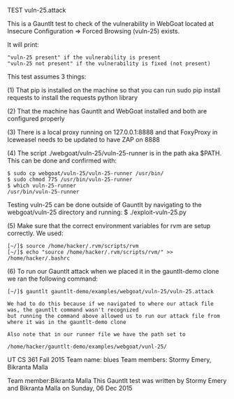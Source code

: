TEST vuln-25.attack 

This is a Gauntlt test to check of the vulnerability in WebGoat located at Insecure Configuration => Forced Browsing (vuln-25) exists. 

It will print:

	"vuln-25 present" if the vulnerability is present
	"vuln-25 not present" if the vulnerability is fixed (not present)

This test assumes 3 things:

(1) That pip is installed on the machine so that you can run sudo pip install requests to install the requests python library


(2) That the machine has Gauntlt and WebGoat installed and both are configured properly


(3) There is a local proxy running on 127.0.0.1:8888 and that FoxyProxy in Iceweasel needs to be updated to have ZAP on 8888


(4) The script ./webgoat/vuln-25/vuln-25-runner is in the path aka $PATH. This can be done and confirmed with:
	
	$ sudo cp webgoat/vuln-25/vuln-25-runner /usr/bin/
	$ sudo chmod 775 /usr/bin/vuln-25-runner 
	$ which vuln-25-runner
	/usr/bin/vuln-25-runner
Testing vuln-25 can be done outside of Gauntlt by navigating to the webgoat/vuln-25 directory and running:
	$ ./exploit-vuln-25.py

(5) Make sure that the correct environment variables for rvm are setup correctly. We used:

	[~/]$ source /home/hacker/.rvm/scripts/rvm
	[~/]$ echo "source /home/hacker/.rvm/scripts/rvm/" >> /home/hacker/.bashrc

(6) To run our Gauntlt attack when we placed it in the gauntlt-demo clone we ran the following command:

	[~/]$ gauntlt gauntlt-demo/examples/webgoat/vuln-25/vuln-25.attack

    We had to do this because if we navigated to where our attack file was, the gauntlt command wasn't recognized
    but running the command above allowed us to run our attack file from where it was in the gauntlt-demo clone

    Also note that in our runner file we have the path set to 
	
	/home/hacker/gauntlt-demo/examples/webgoat/vunl-25/


UT CS 361 Fall 2015
Team name: blues
Team members: Stormy Emery, Bikranta Malla 

Team member:Bikranta Malla 
This Gauntlt test was written by Stormy Emery and Bikranta Malla on Sunday, 06 Dec 2015


